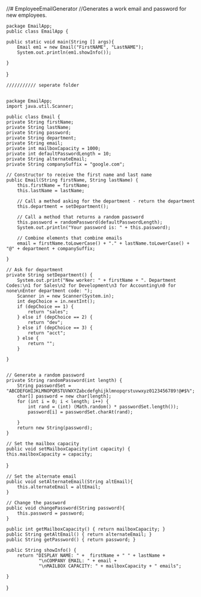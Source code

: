 //# EmployeeEmailGenerator
//Generates a work email and password for new employees.



    package EmailApp;
    public class EmailApp {

    public static void main(String [] args){
        Email em1 = new Email("FirstNAME", "LastNAME");
        System.out.println(em1.showInfo());

    }
}


    /////////// seperate folder


    package EmailApp;
    import java.util.Scanner;

    public class Email {
    private String firstName;
    private String lastName;
    private String password;
    private String department;
    private String email;
    private int mailboxCapacity = 1000;
    private int defaultPasswordLength = 10;
    private String alternateEmail;
    private String companySuffix = "google.com";

    // Constructor to receive the first name and last name
    public Email(String firstName, String lastName) {
        this.firstName = firstName;
        this.lastName = lastName;

        // Call a method asking for the department - return the department
        this.department = setDepartment();

        // Call a method that returns a random password
        this.password = randomPassword(defaultPasswordLength);
        System.out.println("Your password is: " + this.password);

        // Combine elements that combine emails
        email = firstName.toLowerCase() + "." + lastName.toLowerCase() + "@" + department + companySuffix;

    }

    // Ask for department
    private String setDepartment() {
        System.out.print("New worker: " + firstName + ". Department Codes:\n1 for Sales\n2 for Development\n3 for Accounting\n0 for none\nEnter department code: ");
        Scanner in = new Scanner(System.in);
        int depChoice = in.nextInt();
        if (depChoice == 1) {
            return "sales";
        } else if (depChoice == 2) {
            return "dev";
        } else if (depChoice == 3) {
            return "acct";
        } else {
            return "";
        }

    }


    // Generate a random password
    private String randomPassword(int length) {
        String passwordSet = "ABCDEFGHIJKLMNOPQRSTUVWXYZabcdefghijklmnopqrstuvwxyz0123456789!@#$%";
        char[] password = new char[length];
        for (int i = 0; i < length; i++) {
            int rand = (int) (Math.random() * passwordSet.length());
            password[i] = passwordSet.charAt(rand);

        }
        return new String(password);
    }

    // Set the mailbox capacity
    public void setMailboxCapacity(int capacity) {
    this.mailboxCapacity = capacity;
}



    // Set the alternate email
    public void setAlternateEmail(String altEmail){
        this.alternateEmail = altEmail;
    }

    // Change the password
    public void changePassword(String password){
        this.password = password;
    }

    public int getMailboxCapacity() { return mailboxCapacity; }
    public String getAltEmail() { return alternateEmail; }
    public String getPassword() { return password; }

    public String showInfo() {
        return "DISPLAY NAME: " +  firstName + " " + lastName +
                "\nCOMPANY EMAIL: " + email +
                "\nMAILBOX CAPACITY: " + mailboxCapacity + " emails";

    }
}
